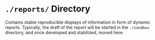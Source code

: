 `./reports/` Directory
=========

Contains stable reproducible displays of information in form of dynamic reports. Typically, the draft of the report will be started in the `./sandbox` directory, and once developed and stabilized, moved here. 